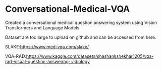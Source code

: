 # Conversational-Medical-VQA
Created a conversational medical question answering system using Vision Transformers and Language Models


Dataset are too large to upload on github and can be accessed from here.


SLAKE:https://www.med-vqa.com/slake/


VQA-RAD:https://www.kaggle.com/datasets/shashankshekhar1205/vqa-rad-visual-question-answering-radiology

